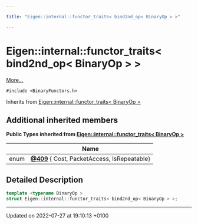 ```yaml
---

title: "Eigen::internal::functor_traits< bind2nd_op< BinaryOp > >"

---
```


# Eigen::internal::functor_traits< bind2nd_op< BinaryOp > >



 [More...](#detailed-description)


`#include <BinaryFunctors.h>`

Inherits from [Eigen::internal::functor_traits< BinaryOp >](http://example.org/classes/structeigen_1_1internal_1_1functor__traits/)

## Additional inherited members

**Public Types inherited from [Eigen::internal::functor_traits< BinaryOp >](http://example.org/classes/structeigen_1_1internal_1_1functor__traits/)**

|                | Name           |
| -------------- | -------------- |
| enum| **[@409](http://example.org/classes/structeigen_1_1internal_1_1functor__traits/#enum-@409)** { Cost, PacketAccess, IsRepeatable} |


## Detailed Description

```cpp
template <typename BinaryOp >
struct Eigen::internal::functor_traits< bind2nd_op< BinaryOp > >;
```

-------------------------------

Updated on 2022-07-27 at 19:10:13 +0100